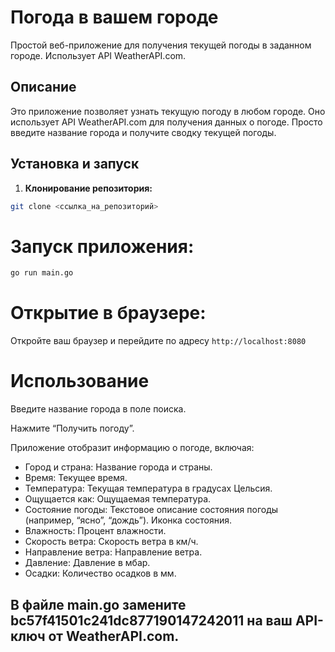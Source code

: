 # Погода в вашем городе

Простой веб-приложение для получения текущей погоды в заданном городе.  Использует API WeatherAPI.com.

## Описание

Это приложение позволяет узнать текущую погоду в любом городе. Оно использует API WeatherAPI.com для получения данных о погоде.  Просто введите название города и получите сводку текущей погоды.


## Установка и запуск

1. **Клонирование репозитория:**

```bash
git clone <ссылка_на_репозиторий>
```

# Запуск приложения:
```bash
go run main.go
```

# Открытие в браузере:
Откройте ваш браузер и перейдите по адресу  ```http://localhost:8080 ```

# Использование
<p>Введите название города в поле поиска.</p>
<p>Нажмите “Получить погоду”.</p>
<p>Приложение отобразит информацию о погоде, включая:</p>
<ul>
<li>Город и страна: Название города и страны.</li>
<li>Время: Текущее время.</li>
<li>Температура: Текущая температура в градусах Цельсия.</li>
<li>Ощущается как: Ощущаемая температура.</li>
<li>Состояние погоды: Текстовое описание состояния погоды (например, “ясно”, “дождь”). Иконка состояния.</li>
<li>Влажность: Процент влажности.</li>
<li>Скорость ветра: Скорость ветра в км/ч.</li>
<li>Направление ветра: Направление ветра.</li>
<li>Давление: Давление в мбар.</li>
<li>Осадки: Количество осадков в мм.</li>
</ul>

## В файле main.go замените bc57f41501c241dc877190147242011 на ваш API-ключ от WeatherAPI.com. 
